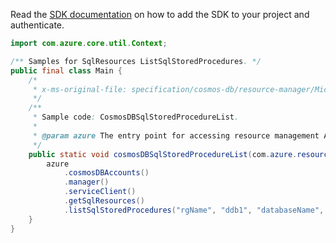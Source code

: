 Read the [SDK documentation](https://github.com/Azure/azure-sdk-for-java/blob/azure-resourcemanager_2.15.0/sdk/resourcemanager/azure-resourcemanager/README.md) on how to add the SDK to your project and authenticate.

```java
import com.azure.core.util.Context;

/** Samples for SqlResources ListSqlStoredProcedures. */
public final class Main {
    /*
     * x-ms-original-file: specification/cosmos-db/resource-manager/Microsoft.DocumentDB/stable/2021-10-15/examples/CosmosDBSqlStoredProcedureList.json
     */
    /**
     * Sample code: CosmosDBSqlStoredProcedureList.
     *
     * @param azure The entry point for accessing resource management APIs in Azure.
     */
    public static void cosmosDBSqlStoredProcedureList(com.azure.resourcemanager.AzureResourceManager azure) {
        azure
            .cosmosDBAccounts()
            .manager()
            .serviceClient()
            .getSqlResources()
            .listSqlStoredProcedures("rgName", "ddb1", "databaseName", "containerName", Context.NONE);
    }
}
```
